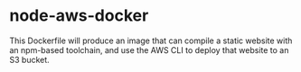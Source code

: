 # node-aws-docker

This Dockerfile will produce an image that can compile a static website with an
npm-based toolchain, and use the AWS CLI to deploy that website to an S3 bucket.
